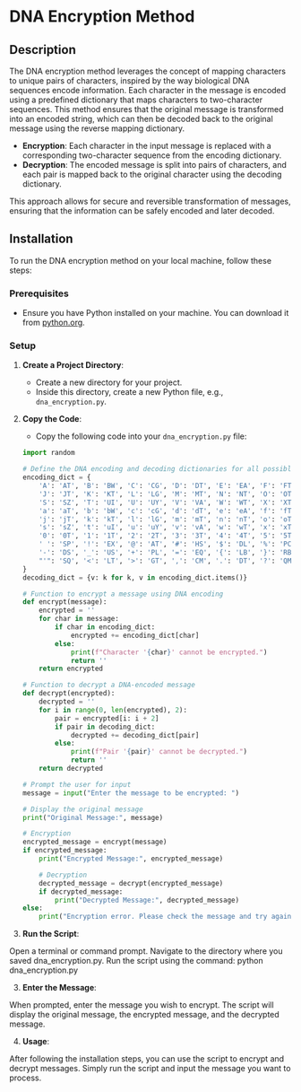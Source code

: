 # DNA Encryption Method

## Description

The DNA encryption method leverages the concept of mapping characters to unique pairs of characters, inspired by the way biological DNA sequences encode information. Each character in the message is encoded using a predefined dictionary that maps characters to two-character sequences. This method ensures that the original message is transformed into an encoded string, which can then be decoded back to the original message using the reverse mapping dictionary.

- **Encryption**: Each character in the input message is replaced with a corresponding two-character sequence from the encoding dictionary.
- **Decryption**: The encoded message is split into pairs of characters, and each pair is mapped back to the original character using the decoding dictionary.

This approach allows for secure and reversible transformation of messages, ensuring that the information can be safely encoded and later decoded.

## Installation

To run the DNA encryption method on your local machine, follow these steps:

### Prerequisites

- Ensure you have Python installed on your machine. You can download it from [python.org](https://www.python.org/downloads/).

### Setup

1. **Create a Project Directory**:
   - Create a new directory for your project.
   - Inside this directory, create a new Python file, e.g., `dna_encryption.py`.

2. **Copy the Code**:
   - Copy the following code into your `dna_encryption.py` file:

   ```python
   import random

   # Define the DNA encoding and decoding dictionaries for all possible characters
   encoding_dict = {
       'A': 'AT', 'B': 'BW', 'C': 'CG', 'D': 'DT', 'E': 'EA', 'F': 'FT', 'G': 'GT', 'H': 'HT', 'I': 'IY',
       'J': 'JT', 'K': 'KT', 'L': 'LG', 'M': 'MT', 'N': 'NT', 'O': 'OT', 'P': 'PT', 'Q': 'QT', 'R': 'RT',
       'S': 'SZ', 'T': 'UI', 'U': 'UY', 'V': 'VA', 'W': 'WT', 'X': 'XT', 'Y': 'YT', 'Z': 'ZT',
       'a': 'aT', 'b': 'bW', 'c': 'cG', 'd': 'dT', 'e': 'eA', 'f': 'fT', 'g': 'gT', 'h': 'hT', 'i': 'iY',
       'j': 'jT', 'k': 'kT', 'l': 'lG', 'm': 'mT', 'n': 'nT', 'o': 'oT', 'p': 'pT', 'q': 'qT', 'r': 'rT',
       's': 'sZ', 't': 'uI', 'u': 'uY', 'v': 'vA', 'w': 'wT', 'x': 'xT', 'y': 'yT', 'z': 'zT',
       '0': '0T', '1': '1T', '2': '2T', '3': '3T', '4': '4T', '5': '5T', '6': '6T', '7': '7T', '8': '8T', '9': '9T',
       ' ': 'SP', '!': 'EX', '@': 'AT', '#': 'HS', '$': 'DL', '%': 'PC', '^': 'CR', '&': 'AN', '*': 'AS', '(': 'LP', ')': 'RP',
       '-': 'DS', '_': 'US', '+': 'PL', '=': 'EQ', '{': 'LB', '}': 'RB', '[': 'LS', ']': 'RS', ':': 'CL', ';': 'SC', '"': 'QT',
       "'": 'SQ', '<': 'LT', '>': 'GT', ',': 'CM', '.': 'DT', '?': 'QM', '/': 'FS', '\\': 'BS', '|': 'PP'
   }
   decoding_dict = {v: k for k, v in encoding_dict.items()}

   # Function to encrypt a message using DNA encoding
   def encrypt(message):
       encrypted = ''
       for char in message:
           if char in encoding_dict:
               encrypted += encoding_dict[char]
           else:
               print(f"Character '{char}' cannot be encrypted.")
               return ''
       return encrypted

   # Function to decrypt a DNA-encoded message
   def decrypt(encrypted):
       decrypted = ''
       for i in range(0, len(encrypted), 2):
           pair = encrypted[i: i + 2]
           if pair in decoding_dict:
               decrypted += decoding_dict[pair]
           else:
               print(f"Pair '{pair}' cannot be decrypted.")
               return ''
       return decrypted

   # Prompt the user for input
   message = input("Enter the message to be encrypted: ")

   # Display the original message
   print("Original Message:", message)

   # Encryption
   encrypted_message = encrypt(message)
   if encrypted_message:
       print("Encrypted Message:", encrypted_message)

       # Decryption
       decrypted_message = decrypt(encrypted_message)
       if decrypted_message:
           print("Decrypted Message:", decrypted_message)
   else:
       print("Encryption error. Please check the message and try again.")


3. **Run the Script**:

Open a terminal or command prompt.
Navigate to the directory where you saved dna_encryption.py.
Run the script using the command:
python dna_encryption.py

3. **Enter the Message**:

When prompted, enter the message you wish to encrypt.
The script will display the original message, the encrypted message, and the decrypted message.

4. **Usage**:

After following the installation steps, you can use the script to encrypt and decrypt messages. Simply run the script and input the message you want to process.

